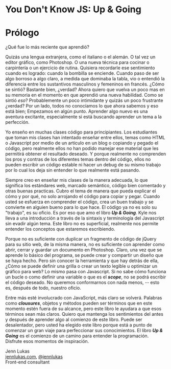 # You Don't Know JS: Up & Going
# Prólogo

¿Qué fue lo más reciente que aprendió?

Quizás una lengua extranjera, como el italiano o el alemán. O tal vez un editor gráfico, como Photoshop. O una nueva técnica para cocinar o carpintería o un ejercicio de rutina. Quisiera recordarle ese sentimiento cuando es logrado: cuando la bombilla se enciende. Cuando paso de ser algo borroso a algo claro, a medida que dominaba la tabla, vio o entendió la diferencia entre los sustantivos masculinos y femeninos en francés. ¿Cómo se sintió? Bastante bien, ¿verdad?
Ahora quiero que vuelva un poco mas en su memoria en el momento en que aprendió una nueva habilidad. Como se sintió *eso*? Probablemente un poco intimidante y quizás un poco frustrante ¿verdad? Por un lado, todos no conocíamos lo que ahora sabemos y eso está bien; Empezamos en algún punto. Aprender algo nuevo es una aventura excitante, especialmente si está buscando aprender un tema a la perfección.

Yo enseño en muchas clases código para principiantes. Los estudiantes que toman mis clases han intentado enseñar entre ellos, temas como HTML o Javascript por medio de un artículo en un blog o copiando y pegado el código, pero realmente ellos no han podido manejar ese material que les permitirá obtener el resultado deseado. Y porque realmente no comprenden los pros y contras de los diferentes temas dentro del código, ellos no pueden escribir un código estable ni hacer un debug de su mismo trabajo por lo cual los deja sin entender lo que realmente está pasando. 

Siempre creo en enseñar mis clases de la manera adecuada, lo que significa los estándares web, marcado semántico, código bien comentado y otras buenas practicas. Cubro el tema de manera que pueda explicar el cómo y por qué, no solo arrojando el código para copiar y pegar. Cuando usted se esfuerza en comprender el código, crea un buen trabajo y se convierte en alguien bueno para lo que hace. El código ya no es solo su "trabajo", es su oficio. Es por eso que amo el libro **_Up & Going_**. Kyle nos lleva a una introducción a través de la sintaxis y terminología del Javascript sin evadir algún tema. Este libro no es superficial, realmente nos permite entender los conceptos que estaremos escribiendo.

Porque no es suficiente con duplicar un fragmento de código de jQuery para su sitio web, de la misma manera, no es suficiente con aprender como abrir, cerrar y guardar un documento en Photoshop. Claro, una vez que se aprende lo básico del programa, se puede crear y compartir un diseño que se haya hecho. Pero sin conocer la herramienta y que hay detrás de ella, ¿Cómo se puede definir una grilla o crear un texto legible u optimizar un gráfico para web? Lo mismo pasa con Javascript. Si no sabe cómo funciona un bucle o como definir una variable o que es el **_scope_**, no se podrá escribir el código deseado. No queremos conformarnos con nada menos, -- esto es, después de todo, nuestro oficio.

Entre más esté involucrado con JavaScript, más claro se volverá. Palabras como **_clousures_**, objetos y métodos pueden ser términos que en este momento estén fuera de su alcance, pero este libro le ayudara a que esos términos sean más claros. Quiero que mantenga los sentimientos del antes y después de aprender algo al comienzo de este libro. Puede ser desalentador, pero usted ha elegido este libro porque está a punto de comenzar un gran viaje para perfeccionar sus conocimientos. El libro **_Up & Going_** es el comienzo de un camino para entender la programación. Disfrute esos momentos de inspiración.


Jenn Lukas<br>
[jennlukas.com](http://jennlukas.com/), [@jennlukas](https://twitter.com/jennlukas)<br>
Front-end consultant
